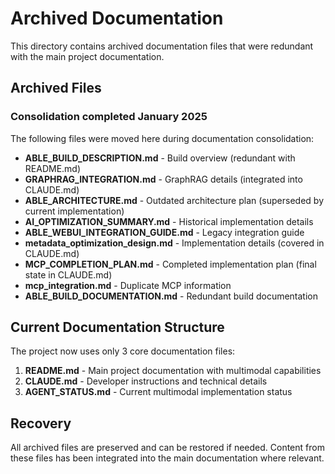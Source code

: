 # Archived Documentation

This directory contains archived documentation files that were redundant with the main project documentation.

## Archived Files

### Consolidation completed January 2025

The following files were moved here during documentation consolidation:

- **ABLE_BUILD_DESCRIPTION.md** - Build overview (redundant with README.md)
- **GRAPHRAG_INTEGRATION.md** - GraphRAG details (integrated into CLAUDE.md)
- **ABLE_ARCHITECTURE.md** - Outdated architecture plan (superseded by current implementation)
- **AI_OPTIMIZATION_SUMMARY.md** - Historical implementation details
- **ABLE_WEBUI_INTEGRATION_GUIDE.md** - Legacy integration guide
- **metadata_optimization_design.md** - Implementation details (covered in CLAUDE.md)
- **MCP_COMPLETION_PLAN.md** - Completed implementation plan (final state in CLAUDE.md)
- **mcp_integration.md** - Duplicate MCP information
- **ABLE_BUILD_DOCUMENTATION.md** - Redundant build documentation

## Current Documentation Structure

The project now uses only 3 core documentation files:

1. **README.md** - Main project documentation with multimodal capabilities
2. **CLAUDE.md** - Developer instructions and technical details
3. **AGENT_STATUS.md** - Current multimodal implementation status

## Recovery

All archived files are preserved and can be restored if needed. Content from these files has been integrated into the main documentation where relevant.